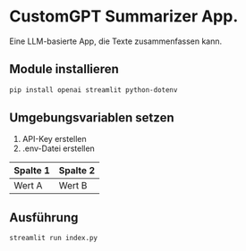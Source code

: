# CustomGPT Summarizer App.
Eine LLM-basierte App, die Texte zusammenfassen kann.

## Module installieren
```bash
pip install openai streamlit python-dotenv
```

## Umgebungsvariablen setzen
1. API-Key erstellen
2. .env-Datei erstellen

| Spalte 1 | Spalte 2 |
|----------|----------|
| Wert A   | Wert B   |


## Ausführung
```bash
streamlit run index.py
```
